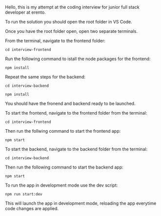 Hello, this is my attempt at the coding interview for junior full stack developer at erento. 

To run the solution you should open the root folder in VS Code.

Once you have the root folder open, open two separate terminals. 

From the terminal, navigate to the frontend folder:

`cd interview-frontend`

Run the following command to istall the node packages for the frontend:

`npm install`

Repeat the same steps for the backend:

`cd interview-backend`

`npm install`

You should have the fronend and backend ready to be launched.

To start the frontend, navigate to the frontend folder from the terminal:

`cd interview-frontend`

Then run the follwing command to start the frontend app:

`npm start`

To start the backend, navigate to the backend folder from the terminal:

`cd interview-backend`

Then run the following command to start the backend app:

`npm start`

To run the app in development mode use the dev script:

`npm run start:dev`

This will launch the app in development mode, reloading the app everytime code changes are applied.
